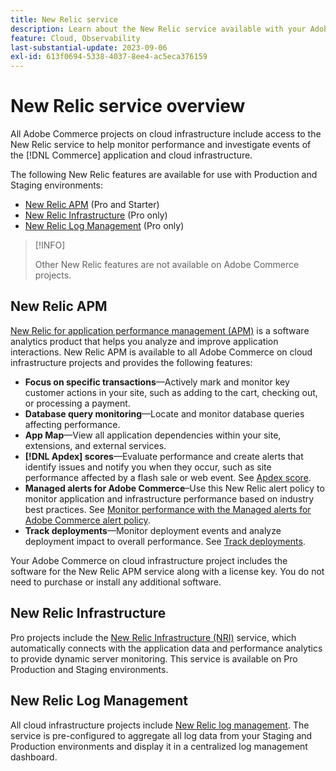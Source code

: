 ```yaml
---
title: New Relic service
description: Learn about the New Relic service available with your Adobe Commerce on cloud infrastructure project.
feature: Cloud, Observability
last-substantial-update: 2023-09-06
exl-id: 613f0694-5338-4037-8ee4-ac5eca376159
---
```

# New Relic service overview

All Adobe Commerce projects on cloud infrastructure include access to the New Relic service to help monitor performance and investigate events of the [!DNL Commerce] application and cloud infrastructure.

The following New Relic features are available for use with Production and Staging environments:

- [New Relic APM](#new-relic-apm) (Pro and Starter)
- [New Relic Infrastructure](#new-relic-infrastructure) (Pro only)
- [New Relic Log Management](#new-relic-logs) (Pro only)

>[!INFO]
>
>Other New Relic features are not available on Adobe Commerce projects.

## New Relic APM

[New Relic for application performance management (APM)](https://docs.newrelic.com/introduction-apm/) is a software analytics product that helps you analyze and improve application interactions. New Relic APM is available to all Adobe Commerce on cloud infrastructure projects and provides the following features:

- **Focus on specific transactions**—Actively mark and monitor key customer actions in your site, such as adding to the cart, checking out, or processing a payment.
- **Database query monitoring**—Locate and monitor database queries affecting performance.
- **App Map**—View all application dependencies within your site, extensions, and external services.
- **[!DNL Apdex] scores**—Evaluate performance and create alerts that identify issues and notify you when they occur, such as site performance affected by a flash sale or web event. See [Apdex score](https://docs.newrelic.com/docs/apm/new-relic-apm/apdex/apdex-measure-user-satisfaction/).
- **Managed alerts for Adobe Commerce**–Use this New Relic alert policy to monitor application and infrastructure performance based on industry best practices. See [Monitor performance with the Managed alerts for Adobe Commerce alert policy](investigate-performance.md/#monitor-performance-with-managed-alerts).
- **Track deployments**—Monitor deployment events and analyze deployment impact to overall performance. See [Track deployments](track-deployments.md).

Your Adobe Commerce on cloud infrastructure project includes the software for the New Relic APM service along with a license key. You do not need to purchase or install any additional software.

## New Relic Infrastructure

Pro projects include the [New Relic Infrastructure (NRI)](https://docs.newrelic.com/docs/infrastructure/infrastructure-monitoring/get-started/get-started-infrastructure-monitoring/) service, which automatically connects with the application data and performance analytics to provide dynamic server monitoring. This service is available on Pro Production and Staging environments.

## New Relic Log Management

All cloud infrastructure projects include [New Relic log management](log-management.md). The service is pre-configured to aggregate all log data from your Staging and Production environments and display it in a centralized log management dashboard.
